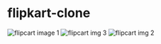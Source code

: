 # flipkart-clone
![flipcart image 1](https://github.com/user-attachments/assets/1ec004f0-accf-4e37-aa9f-4e9d862a2c89)
![flipcart img 3](https://github.com/user-attachments/assets/33bb01f2-2aca-44c2-b7d0-5ea61fed27f6)
![flipcart img 2](https://github.com/user-attachments/assets/8da40193-e557-4aae-8c1a-36b589587340)
